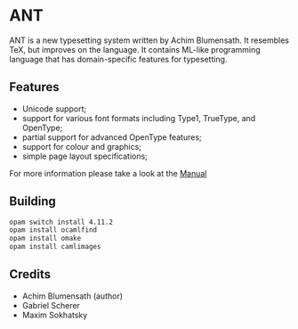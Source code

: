 # ANT

ANT is a new typesetting system written by Achim Blumensath.
It resembles TeX, but improves on the language. It contains ML-like
programming language that has domain-specific features for typesetting.

## Features

* Unicode support;
* support for various font formats including Type1, TrueType, and OpenType;
* partial support for advanced OpenType features;
* support for colour and graphics;
* simple page layout specifications;

For more information please take a look at the [Manual](https://github.com/5HT/ant/blob/master/manual.pdf)

## Building

```sh
opam switch install 4.11.2
opam install ocamlfind
opam install omake
opam install camlimages
```

## Credits

* Achim Blumensath (author)
* Gabriel Scherer
* Maxim Sokhatsky
